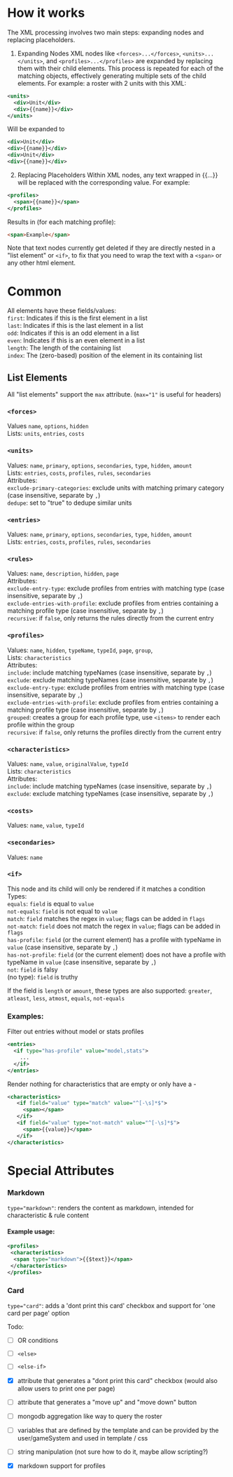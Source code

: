 # How it works
The XML processing involves two main steps: expanding nodes and replacing placeholders.

1. Expanding Nodes
XML nodes like `<forces>...</forces>`, `<units>...</units>`, and `<profiles>...</profiles>` are expanded by replacing them with their child elements. This process is repeated for each of the matching objects, effectively generating multiple sets of the child elements.
For example: a roster with 2 units with this XML:
```xml
<units>
  <div>Unit</div>
  <div>{{name}}</div>
</units>
```
Will be expanded to
```xml
<div>Unit</div>
<div>{{name}}</div>
<div>Unit</div>
<div>{{name}}</div>
```

2. Replacing Placeholders
Within XML nodes, any text wrapped in {{...}} will be replaced with the corresponding value. For example:
```xml
<profiles>
  <span>{{name}}</span>
</profiles>
```
Results in (for each matching profile):
```html
<span>Example</span>
```

Note that text nodes currently get deleted if they are directly nested in a "list element" or `<if>`, to fix that you need to wrap the text with a `<span>` or any other html element.

# Common
All elements have these fields/values:  
`first`: Indicates if this is the first element in a list  
`last`: Indicates if this is the last element in a list  
`odd`: Indicates if this is an odd element in a list  
`even`: Indicates if this is an even element in a list  
`length`: The length of the containing list  
`index`: The (zero-based) position of the element in its containing list  

## List Elements

All "list elements" support the `max` attribute. (`max="1"` is useful for headers)  

### `<forces>`
Values `name`, `options`, `hidden`  
Lists: `units`, `entries`, `costs`  
### `<units>`
Values: `name`, `primary`, `options`, `secondaries`, `type`, `hidden`, `amount`  
Lists: `entries`, `costs`, `profiles`, `rules`, `secondaries`  
Attributes:  
`exclude-primary-categories`: exclude units with matching primary category (case insensitive, separate by `,`)  
`dedupe`: set to "true" to dedupe similar units  
### `<entries>`
Values: `name`, `primary`, `options`, `secondaries`, `type`, `hidden`, `amount`  
Lists: `entries`, `costs`, `profiles`, `rules`, `secondaries`
### `<rules>`
Values: `name`, `description`, `hidden`, `page`  
Attributes:  
`exclude-entry-type`: exclude profiles from entries with matching type (case insensitive, separate by `,`)  
`exclude-entries-with-profile`: exclude profiles from entries containing a matching profile type (case insensitive, separate by `,`)  
`recursive`: if `false`, only returns the rules directly from the current entry  
### `<profiles>`
Values:  `name`, `hidden`, `typeName`, `typeId`, `page`, `group`,  
Lists: `characteristics`  
Attributes:  
`include`: include matching typeNames (case insensitive, separate by `,`)  
`exclude`: exclude matching typeNames (case insensitive, separate by `,`)  
`exclude-entry-type`: exclude profiles from entries with matching type (case insensitive, separate by `,`)  
`exclude-entries-with-profile`:  exclude profiles from entries containing a matching profile type (case insensitive, separate by `,`)  
`grouped`: creates a group for each profile type, use `<items>` to render each profile within the group  
`recursive`: if `false`, only returns the profiles directly from the current entry  
### `<characteristics>`
Values: `name`, `value`, `originalValue`, `typeId`  
Lists: `characteristics`  
Attributes:  
`include`: include matching typeNames (case insensitive, separate by `,`)  
`exclude`: exclude matching typeNames (case insensitive, separate by `,`)  
### `<costs>`
Values: `name`, `value`, `typeId`  
### `<secondaries>`
Values: `name`


### `<if>`
This node and its child will only be rendered if it matches a condition  
Types:  
`equals`: `field` is equal to `value`  
`not-equals`: `field` is not equal to `value`  
`match`: `field` matches the regex in `value`; flags can be added in `flags`  
`not-match`:  `field` does not match the regex in `value`; flags can be added in `flags`  
`has-profile`:  `field` (or the current element) has a profile with typeName in `value` (case insensitive, separate by `,`)  
`has-not-profile`:  `field` (or the current element) does not have a profile with typeName in `value` (case insensitive, separate by `,`)  
`not`: `field` is falsy  
(no type): `field` is truthy

If the field is `length` or `amount`, these types are also supported: `greater`, `atleast`, `less`, `atmost`, `equals`, `not-equals`

### Examples:
Filter out entries without model or stats profiles
```xml
<entries>
  <if type="has-profile" value="model,stats">
    ...
  </if>
</entries>
```
Render nothing for characteristics that are empty or only have a -
```xml
<characteristics>
   <if field="value" type="match" value="^[-\s]*$">
     <span></span>
   </if>
   <if field="value" type="not-match" value="^[-\s]*$">
     <span>{{value}}</span>
   </if>
</characteristics>
```

# Special Attributes
### Markdown
`type="markdown"`: renders the content as markdown, intended for characteristic & rule content 

#### Example usage:
```xml
<profiles>
 <characteristics>
  <span type="markdown">{{$text}}</span>
 </characteristics>
</profiles>
```

### Card
`type="card"`: adds a 'dont print this card' checkbox and support for 'one card per page' option


Todo:
- [ ] OR conditions
- [ ] `<else>`
- [ ] `<else-if>`
- [x] attribute that generates a "dont print this card" checkbox (would also allow users to print one per page)
- [ ] attribute that generates a "move up" and "move down" button
- [ ] mongodb aggregation like way to query the roster
- [ ] variables that are defined by the template and can be provided by the user/gameSystem and used in template / css
- [ ] string manipulation (not sure how to do it, maybe allow scripting?)
- [x] markdown support for profiles




